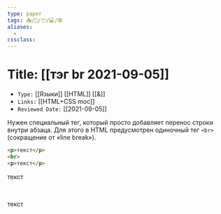 ```yaml
---
type: paper
tags: 📥️/📜️/🩳/💻/🕸
aliases:
  - 
cssclass: 
---
```




# Title: **[[тэг br 2021-09-05]]**
- `Type:` [[Языки]] [[HTML]] [[&]]
- `Links:` [[HTML+CSS moc]]
- `Reviewed Date:` [[2021-09-05]]

Нужен специальный тег, который просто добавляет перенос строки внутри абзаца. Для этого в HTML предусмотрен одиночный тег `<br>` (сокращение от «line break»).

```html
<p>текст</p>
<br>
<p>текст</p>
```


<p>текст</p>
<br>
<p>текст</p>